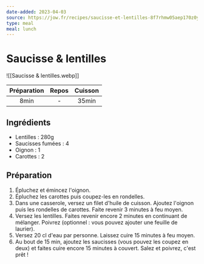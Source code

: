 ```yaml
---
date-added: 2023-04-03
source: https://jow.fr/recipes/saucisse-et-lentilles-8f7rhmw05aep170z0ywm
type: meal
meal: lunch
---
```


# Saucisse & lentilles

![[Saucisse & lentilles.webp]]

| Préparation | Repos | Cuisson |
|:-----------:|:-----:|:-------:|
|    8min     |   -   |  35min  |

## Ingrédients

- Lentilles : 280g
- Saucisses fumées : 4
- Oignon : 1
- Carottes : 2

## Préparation

1. Épluchez et émincez l'oignon.
2. Épluchez les carottes puis coupez-les en rondelles.
3. Dans une casserole, versez un filet d'huile de cuisson. Ajoutez l'oignon puis les rondelles de carottes. Faite revenir 3 minutes à feu moyen.
4. Versez les lentilles. Faites revenir encore 2 minutes en continuant de mélanger. Poivrez (optionnel : vous pouvez ajouter une feuille de laurier).
5. Versez 20 cl d'eau par personne. Laissez cuire 15 minutes à feu moyen.
6. Au bout de 15 min, ajoutez les saucisses (vous pouvez les coupez en deux) et faites cuire encore 15 minutes à couvert. Salez et poivrez, c'est prêt !
